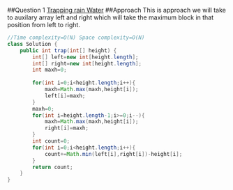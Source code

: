 ##Question 1
[Trapping rain Water](https://leetcode.com/problems/trapping-rain-water/)
##Approach
This is approach we will take to auxilary array left and right which will take the maximum block in that position from left to right.

```java
//Time complexity=O(N) Space complexity=O(N)
class Solution {
    public int trap(int[] height) {
        int[] left=new int[height.length];
        int[] right=new int[height.length];
        int maxh=0;
        
        for(int i=0;i<height.length;i++){
            maxh=Math.max(maxh,height[i]);
            left[i]=maxh;
        }
        maxh=0;
        for(int i=height.length-1;i>=0;i--){
            maxh=Math.max(maxh,height[i]);
            right[i]=maxh;
        }
        int count=0;
        for(int i=0;i<height.length;i++){
            count+=Math.min(left[i],right[i])-height[i];
        }
        return count;
    }
}
```
